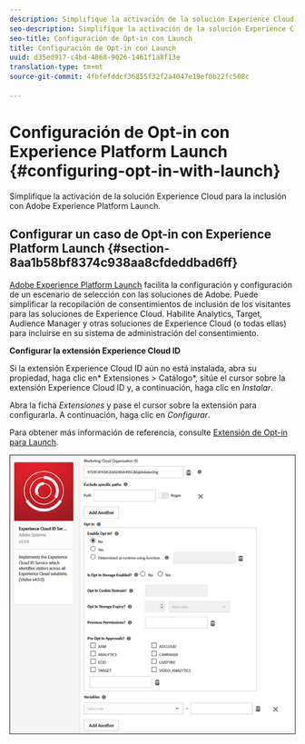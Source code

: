 ```yaml
---
description: Simplifique la activación de la solución Experience Cloud para la inclusión con Adobe Experience Platform Launch.
seo-description: Simplifique la activación de la solución Experience Cloud para la inclusión con Adobe Experience Platform Launch.
seo-title: Configuración de Opt-in con Launch
title: Configuración de Opt-in con Launch
uuid: d35ed917-c4bd-4868-9026-1461f1a8f13e
translation-type: tm+mt
source-git-commit: 4fbfefddcf36855f32f2a4047e19ef0b22fc508c

---
```



# Configuración de Opt-in con Experience Platform Launch {#configuring-opt-in-with-launch}

Simplifique la activación de la solución Experience Cloud para la inclusión con Adobe Experience Platform Launch.

## Configurar un caso de Opt-in con Experience Platform Launch {#section-8aa1b58bf8374c938aa8cfdeddbad6ff}

[Adobe Experience Platform Launch](https://docs.adobelaunch.com/) facilita la configuración y configuración de un escenario de selección con las soluciones de Adobe. Puede simplificar la recopilación de consentimientos de inclusión de los visitantes para las soluciones de Experience Cloud. Habilite Analytics, Target, Audience Manager y otras soluciones de Experience Cloud (o todas ellas) para incluirse en su sistema de administración del consentimiento.

**Configurar la extensión Experience Cloud ID**

Si la extensión Experience Cloud ID aún no está instalada, abra su propiedad, haga clic en* Extensiones &gt; Catálogo*, sitúe el cursor sobre la extensión Experience Cloud ID y, a continuación, haga clic en *Instalar*.

Abra la ficha *Extensiones* y pase el cursor sobre la extensión para configurarla. A continuación, haga clic en *Configurar*.

Para obtener más información de referencia, consulte [Extensión de Opt-in para Launch](https://docs.adobelaunch.com/extension-reference/web/experience-cloud-id-service-extension).

![](assets/optin-launch.jpg)

